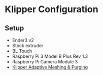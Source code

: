 # Klipper Configuration

## Setup
- Ender3 v2
- Stock extruder
- BL Touch
- Raspberry Pi 3 Model B Plus Rev 1.3
- Raspberry Pi Camera Module 3
- [Klipper Adaptive Meshing & Purging](https://github.com/kyleisah/Klipper-Adaptive-Meshing-Purging)
